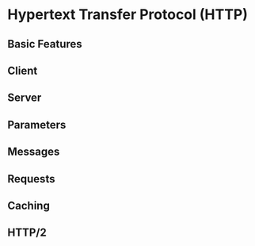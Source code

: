 # Hypertext Transfer Protocol (HTTP)

## Basic Features

## Client

## Server

## Parameters

## Messages

## Requests

## Caching

## HTTP/2
